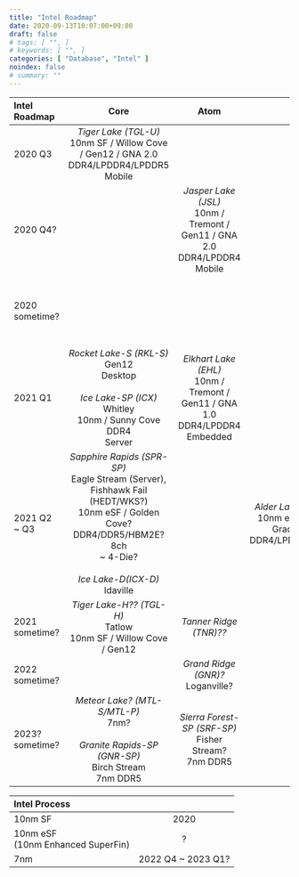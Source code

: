 ```yaml
---
title: "Intel Roadmap"
date: 2020-09-13T10:07:00+09:00
draft: false
# tags: [ "", ]
# keywords: [ "", ]
categories: [ "Database", "Intel" ]
noindex: false
# summary: ""
---
```


| Intel Roadmap | Core | Atom | Hybrid | GPU |
| :-- | :--: | :--: | :--: | :--: |
| 2020 Q3 | *Tiger Lake (TGL-U)*<br>10nm SF / Willow Cove / Gen12 / GNA 2.0<br>DDR4/LPDDR4/LPDDR5<br>Mobile |
| 2020 Q4? |  | *Jasper Lake (JSL)*<br>10nm / Tremont / Gen11 / GNA 2.0<br>DDR4/LPDDR4<br>Mobile |
| 2020 sometime? |  | | | *DG1/SG1*<br>10nm {{< xe class="lp" >}} Gen12<br>GDDR6? |
| 2021 Q1 | *Rocket Lake-S (RKL-S)*<br>Gen12<br>Desktop<br><br>*Ice Lake-SP (ICX)*<br>Whitley<br>10nm / Sunny Cove<br>DDR4<br>Server | *Elkhart Lake (EHL)* <br> 10nm / Tremont / Gen11 / GNA 1.0<br>DDR4/LPDDR4<br>Embedded |
| 2021 Q2 ~ Q3 | *Sapphire Rapids (SPR-SP)*<br>Eagle Stream (Server), Fishhawk Fail (HEDT/WKS?)<br>10nm eSF / Golden Cove?<br>DDR4/DDR5/HBM2E? 8ch<br>~ 4-Die?<br><br>*Ice Lake-D(ICX-D)*<br>Idaville | | *Alder Lake? (ADL-S/ADL-P)*<br>10nm eSF? / Golde Cove + Gracemont / Gen12<br>DDR4/LPDDR4/LPDDR5/DDR5  |
| 2021 sometime? | *Tiger Lake-H?? (TGL-H)*<br>Tatlow<br>10nm SF / Willow Cove / Gen12 | *Tanner Ridge (TNR)??* | | *DG2*<br>{{< xe class="hpg" >}}<br>GDDR6 |
| 2022 sometime? | | *Grand Ridge (GNR)?*<br>Loganville? | |
| 2023? sometime? | *Meteor Lake? (MTL-S/MTL-P)*<br>7nm?<br><br>*Granite Rapids-SP (GNR-SP)*<br>Birch Stream<br>7nm DDR5 | *Sierra Forest-SP (SRF-SP)*<br>Fisher Stream?<br>7nm DDR5 |

| Intel Process | |
| :-- | :--: |
| 10nm SF | 2020 |
| 10nm eSF<br>(10nm Enhanced SuperFin) | ? |
| 7nm | 2022 Q4 ~ 2023 Q1? |
